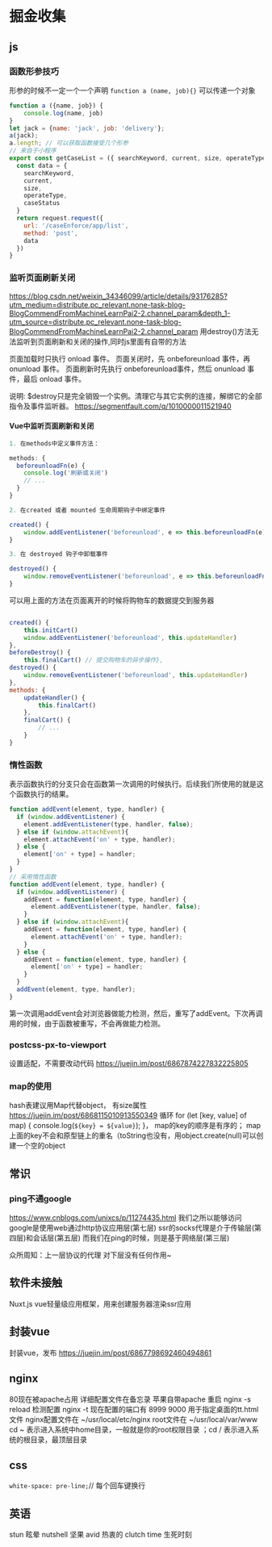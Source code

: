# 掘金收集

## js

### 函数形参技巧

形参的时候不一定一个一个声明 `function a (name, job){}`
可以传递一个对象  

```js
function a ({name, job}) {
    console.log(name, job)
}
let jack = {name: 'jack', job: 'delivery'};
a(jack);
a.length; // 可以获取函数接受几个形参
// 来自于小程序
export const getCaseList = ({ searchKeyword, current, size, operateType, caseStatus }) => {
  const data = {
    searchKeyword,
    current,
    size,
    operateType,
    caseStatus
  }
  return request.request({
    url: '/caseEnforce/app/list',
    method: 'post',
    data
  })
}
```

### 监听页面刷新关闭

<https://blog.csdn.net/weixin_34346099/article/details/93176285?utm_medium=distribute.pc_relevant.none-task-blog-BlogCommendFromMachineLearnPai2-2.channel_param&depth_1-utm_source=distribute.pc_relevant.none-task-blog-BlogCommendFromMachineLearnPai2-2.channel_param>
用destroy()方法无法监听到页面刷新和关闭的操作,同时js里面有自带的方法

页面加载时只执行 onload 事件。
页面关闭时，先 onbeforeunload 事件，再 onunload 事件。
页面刷新时先执行 onbeforeunload事件，然后 onunload 事件，最后 onload 事件。

说明: $destroy只是完全销毁一个实例。清理它与其它实例的连接，解绑它的全部指令及事件监听器。
<https://segmentfault.com/q/1010000011521940>

#### Vue中监听页面刷新和关闭

```js
1. 在methods中定义事件方法：

methods: {
  beforeunloadFn(e) {
    console.log('刷新或关闭')
    // ...
  }
}

2. 在created 或者 mounted 生命周期钩子中绑定事件

created() {
    window.addEventListener('beforeunload', e => this.beforeunloadFn(e))
}

3. 在 destroyed 钩子中卸载事件

destroyed() {
    window.removeEventListener('beforeunload', e => this.beforeunloadFn(e))
}
```

可以用上面的方法在页面离开的时候将购物车的数据提交到服务器

```js

created() {
    this.initCart()
    window.addEventListener('beforeunload', this.updateHandler)
},
beforeDestroy() {
    this.finalCart() // 提交购物车的异步操作},
destroyed() {
    window.removeEventListener('beforeunload', this.updateHandler)
},
methods: {
    updateHandler() {
        this.finalCart()
    },
    finalCart() {
        // ...
    }
}
```

### 惰性函数

表示函数执行的分支只会在函数第一次调用的时候执行。后续我们所使用的就是这个函数执行的结果。

```js
function addEvent(element, type, handler) {
  if (window.addEventListener) {
    element.addEventListener(type, handler, false);
  } else if (window.attachEvent){
    element.attachEvent('on' + type, handler);
  } else {
    element['on' + type] = handler;
  }
}
// 采用惰性函数
function addEvent(element, type, handler) {
  if (window.addEventListener) {
    addEvent = function(element, type, handler) {
      element.addEventListener(type, handler, false);
    }
  } else if (window.attachEvent){
    addEvent = function(element, type, handler) {
      element.attachEvent('on' + type, handler);
    }
  } else {
    addEvent = function(element, type, handler) {
      element['on' + type] = handler;
    }
  }
  addEvent(element, type, handler);
}

```

第一次调用addEvent会对浏览器做能力检测，然后，重写了addEvent。下次再调用的时候，由于函数被重写，不会再做能力检测。

### postcss-px-to-viewport

设置适配，不需要改动代码
<https://juejin.im/post/6867874227832225805>

### map的使用

hash表建议用Map代替object， 有size属性
<https://juejin.im/post/6868115010913550349>
循环 for (let [key, value] of map) { console.log(`${key} = ${value}`); }， map的key的顺序是有序的； map上面的key不会和原型链上的重名（toString也没有，用object.create(null)可以创建一个空的object

## 常识

### ping不通google

<https://www.cnblogs.com/unixcs/p/11274435.html>
我们之所以能够访问google是使用web通过http协议应用层(第七层)
ssr的socks代理是介于传输层(第四层)和会话层(第五层)
而我们在ping的时候，则是基于网络层(第三层)

众所周知：上一层协议的代理 对下层没有任何作用~

## 软件未接触

Nuxt.js vue轻量级应用框架，用来创建服务器渲染ssr应用

## 封装vue

封装vue，发布
<https://juejin.im/post/6867798692460494861>

## nginx

80现在被apache占用
详细配置文件在备忘录 苹果自带apache
重启 nginx -s reload
检测配置 nginx -t
现在配置的端口有 8999
9000 用于指定桌面的tt.html文件
nginx配置文件在 ~/usr/local/etc/nginx
root文件在 ~/usr/local/var/www
cd ~ 表示进入系统中home目录，一般就是你的root权限目录 ；cd / 表示进入系统的根目录，最顶层目录 

## css

`white-space: pre-line;`// 每个回车键换行

## 英语

stun 眩晕
nutshell 坚果
avid 热衷的
clutch time 生死时刻
